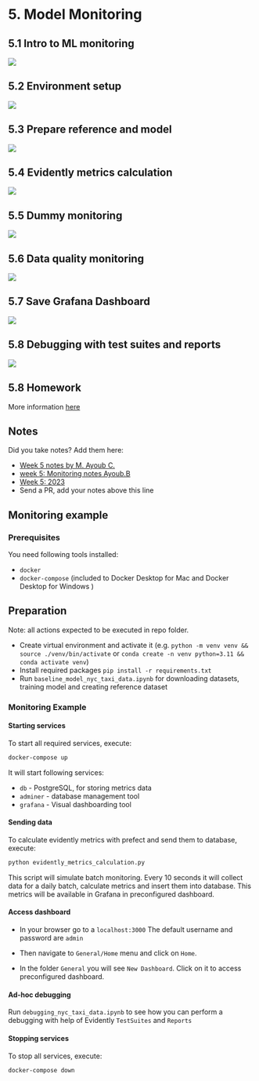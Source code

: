 # 5. Model Monitoring

## 5.1 Intro to ML monitoring

<a href="https://www.youtube.com/watch?v=SQ0jBwd_3kk&list=PL3MmuxUbc_hIUISrluw_A7wDSmfOhErJK">
  <img src="images/thumbnail-5-01.jpg">
</a>

## 5.2 Environment setup

<a href="https://www.youtube.com/watch?v=yixA3C1xSxc&list=PL3MmuxUbc_hIUISrluw_A7wDSmfOhErJK">
  <img src="images/thumbnail-5-02.jpg">
</a>

## 5.3 Prepare reference and model

<a href="https://www.youtube.com/watch?v=IjNrkqMYQeQ&list=PL3MmuxUbc_hIUISrluw_A7wDSmfOhErJK">
  <img src="images/thumbnail-5-03.jpg">
</a>

## 5.4 Evidently metrics calculation

<a href="https://www.youtube.com/watch?v=kP3lzh_HfWY&list=PL3MmuxUbc_hIUISrluw_A7wDSmfOhErJK">
  <img src="images/thumbnail-5-04.jpg">
</a>

## 5.5 Dummy monitoring

<a href="https://www.youtube.com/watch?v=s3G4PMsOMOA&list=PL3MmuxUbc_hIUISrluw_A7wDSmfOhErJK">
  <img src="images/thumbnail-5-05.jpg">
</a>

## 5.6 Data quality monitoring

<a href="https://www.youtube.com/watch?v=fytrmPbcLhI&list=PL3MmuxUbc_hIUISrluw_A7wDSmfOhErJK">
  <img src="images/thumbnail-5-06.jpg">
</a>

## 5.7 Save Grafana Dashboard

<a href="https://www.youtube.com/watch?v=-c4iumyZMyw&list=PL3MmuxUbc_hIUISrluw_A7wDSmfOhErJK">
  <img src="images/thumbnail-5-07.jpg">
</a>

## 5.8 Debugging with test suites and reports

<a href="https://www.youtube.com/watch?v=sNSk3ojISh8&list=PL3MmuxUbc_hIUISrluw_A7wDSmfOhErJK">
  <img src="images/thumbnail-5-08.jpg">
</a>

## 5.8 Homework

More information [here](../cohorts/2023/05-monitoring/homework.md)

## Notes

Did you take notes? Add them here:

* [Week 5 notes by M. Ayoub C.](https://gist.github.com/Qfl3x/aa6b1bec35fb645ded0371c46e8aafd1)
* [week 5: Monitoring notes Ayoub.B](https://github.com/ayoub-berdeddouch/mlops-journey/blob/main/monitoring-05.md)
* [Week 5: 2023](https://github.com/dimzachar/mlops-zoomcamp/tree/master/notes/Week_5)
* Send a PR, add your notes above this line

## Monitoring example

### Prerequisites

You need following tools installed:

* `docker`
* `docker-compose` (included to Docker Desktop for Mac and Docker Desktop for Windows )

## Preparation

Note: all actions expected to be executed in repo folder.

* Create virtual environment and activate it (e.g. `python -m venv venv && source ./venv/bin/activate` or `conda create -n venv python=3.11 && conda activate venv`)
* Install required packages `pip install -r requirements.txt`
* Run `baseline_model_nyc_taxi_data.ipynb` for downloading datasets, training model and creating reference dataset

### Monitoring Example

#### Starting services

To start all required services, execute:

```bash
docker-compose up
```

It will start following services:

* `db` - PostgreSQL, for storing metrics data
* `adminer` - database management tool
* `grafana` - Visual dashboarding tool

#### Sending data

To calculate evidently metrics with prefect and send them to database, execute:

```bash
python evidently_metrics_calculation.py
```

This script will simulate batch monitoring. Every 10 seconds it will collect data for a daily batch, calculate metrics and insert them into database. This metrics will be available in Grafana in preconfigured dashboard.

#### Access dashboard

* In your browser go to a `localhost:3000`
The default username and password are `admin`

* Then navigate to `General/Home` menu and click on `Home`.

* In the folder `General` you will see `New Dashboard`. Click on it to access preconfigured dashboard.

#### Ad-hoc debugging

Run `debugging_nyc_taxi_data.ipynb` to see how you can perform a debugging with help of Evidently `TestSuites` and `Reports`

#### Stopping services

To stop all services, execute:

```bash
docker-compose down
```
